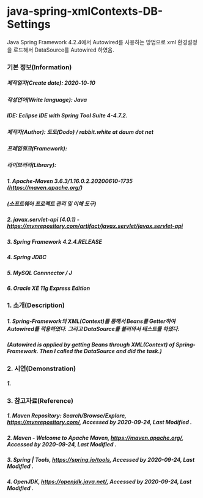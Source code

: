 # java-spring-xmlContexts-DB-Settings
Java Spring Framework 4.2.4에서 Autowired를 사용하는 방법으로 xml 환경설정을 로드해서 DataSource를 Autowired 하였음.

### 기본 정보(Information)
##### 제작일자(Create date): 2020-10-10
##### 작성언어(Write language): Java
##### IDE: Eclipse IDE with Spring Tool Suite 4-4.7.2.
##### 제작자(Author): 도도(Dodo) / rabbit.white at daum dot net
##### 프레임워크(Framework): 
##### 라이브러리(Library): 
##### 1. Apache-Maven 3.6.3/1.16.0.2.20200610-1735 (https://maven.apache.org/)
##### (소프트웨어 프로젝트 관리 및 이해 도구)
##### 2. javax.servlet-api (4.0.1) - https://mvnrepository.com/artifact/javax.servlet/javax.servlet-api
##### 3. Spring Framework 4.2.4.RELEASE
##### 4. Spring JDBC
##### 5. MySQL Connnector / J
##### 6. Oracle XE 11g Express Edition

### 1. 소개(Description)
##### 1. Spring-Framework의 XML(Context)를 통해서 Beans를 Getter하여 Autowired를 적용하였다. 그리고 DataSource를 불러와서 태스트를 하였다.
##### (Autowired is applied by getting Beans through XML(Context) of Spring-Framework. Then I called the DataSource and did the task.)

### 2. 시연(Demonstration)
##### 1.

### 3. 참고자료(Reference)
##### 1. Maven Repository: Search/Browse/Explore, https://mvnrepository.com/, Accessed by 2020-09-24, Last Modified .
##### 2. Maven - Welcome to Apache Maven, https://maven.apache.org/, Accessed by 2020-09-24, Last Modified .
##### 3. Spring | Tools, https://spring.io/tools, Accessed by 2020-09-24, Last Modified .
##### 4. OpenJDK, https://openjdk.java.net/, Accessed by 2020-09-24, Last Modified .
##### 
